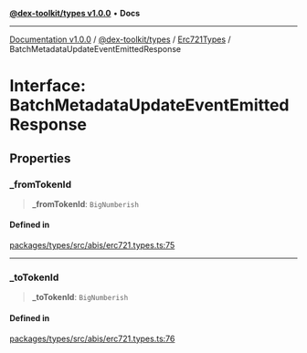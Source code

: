 [**@dex-toolkit/types v1.0.0**](../../../README.md) • **Docs**

***

[Documentation v1.0.0](../../../../../packages.md) / [@dex-toolkit/types](../../../README.md) / [Erc721Types](../README.md) / BatchMetadataUpdateEventEmittedResponse

# Interface: BatchMetadataUpdateEventEmittedResponse

## Properties

### \_fromTokenId

> **\_fromTokenId**: `BigNumberish`

#### Defined in

[packages/types/src/abis/erc721.types.ts:75](https://github.com/niZmosis/dex-toolkit/blob/3d8b41b44787b30fbea5de3ab4737662ffb61bc8/packages/types/src/abis/erc721.types.ts#L75)

***

### \_toTokenId

> **\_toTokenId**: `BigNumberish`

#### Defined in

[packages/types/src/abis/erc721.types.ts:76](https://github.com/niZmosis/dex-toolkit/blob/3d8b41b44787b30fbea5de3ab4737662ffb61bc8/packages/types/src/abis/erc721.types.ts#L76)
